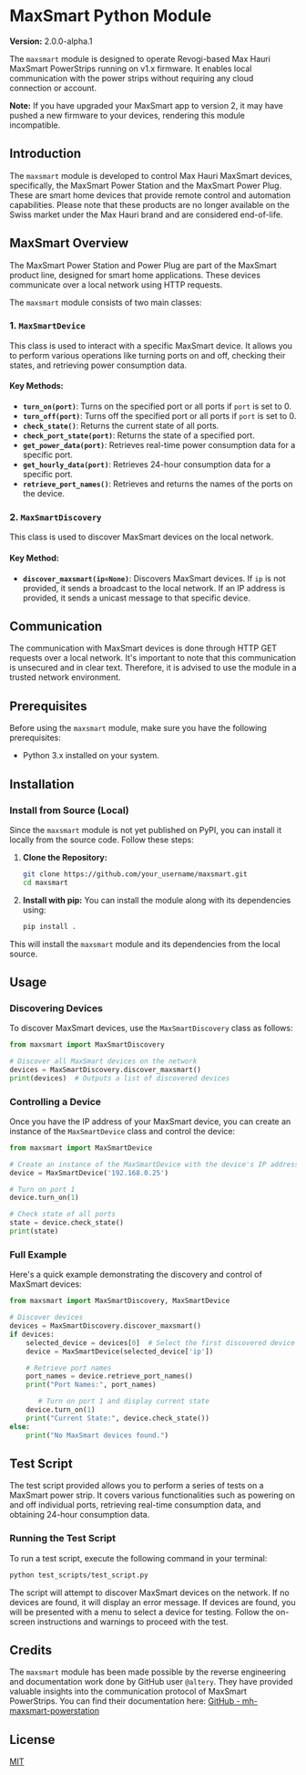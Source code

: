 # MaxSmart Python Module

**Version:** 2.0.0-alpha.1

The `maxsmart` module is designed to operate Revogi-based Max Hauri MaxSmart PowerStrips running on v1.x firmware. It enables local communication with the power strips without requiring any cloud connection or account.

**Note:** If you have upgraded your MaxSmart app to version 2, it may have pushed a new firmware to your devices, rendering this module incompatible.

## Introduction

The `maxsmart` module is developed to control Max Hauri MaxSmart devices, specifically, the MaxSmart Power Station and the MaxSmart Power Plug. These are smart home devices that provide remote control and automation capabilities. Please note that these products are no longer available on the Swiss market under the Max Hauri brand and are considered end-of-life.

## MaxSmart Overview

The MaxSmart Power Station and Power Plug are part of the MaxSmart product line, designed for smart home applications. These devices communicate over a local network using HTTP requests.

The `maxsmart` module consists of two main classes:

### 1. `MaxSmartDevice`

This class is used to interact with a specific MaxSmart device. It allows you to perform various operations like turning ports on and off, checking their states, and retrieving power consumption data.

#### Key Methods:

- **`turn_on(port)`**: Turns on the specified port or all ports if `port` is set to 0.
- **`turn_off(port)`**: Turns off the specified port or all ports if `port` is set to 0.
- **`check_state()`**: Returns the current state of all ports.
- **`check_port_state(port)`**: Returns the state of a specified port.
- **`get_power_data(port)`**: Retrieves real-time power consumption data for a specific port.
- **`get_hourly_data(port)`**: Retrieves 24-hour consumption data for a specific port.
- **`retrieve_port_names()`**: Retrieves and returns the names of the ports on the device.

### 2. `MaxSmartDiscovery`

This class is used to discover MaxSmart devices on the local network.

#### Key Method:

- **`discover_maxsmart(ip=None)`**: Discovers MaxSmart devices. If `ip` is not provided, it sends a broadcast to the local network. If an IP address is provided, it sends a unicast message to that specific device.

## Communication

The communication with MaxSmart devices is done through HTTP GET requests over a local network. It's important to note that this communication is unsecured and in clear text. Therefore, it is advised to use the module in a trusted network environment.

## Prerequisites

Before using the `maxsmart` module, make sure you have the following prerequisites:

- Python 3.x installed on your system.

## Installation

### Install from Source (Local)

Since the `maxsmart` module is not yet published on PyPI, you can install it locally from the source code. Follow these steps:

1. **Clone the Repository:**

   ```bash
   git clone https://github.com/your_username/maxsmart.git
   cd maxsmart
   ```

2. **Install with pip:**
   You can install the module along with its dependencies using:
   ```bash
   pip install .
   ```

This will install the `maxsmart` module and its dependencies from the local source.

## Usage

### Discovering Devices

To discover MaxSmart devices, use the `MaxSmartDiscovery` class as follows:

```python
from maxsmart import MaxSmartDiscovery

# Discover all MaxSmart devices on the network
devices = MaxSmartDiscovery.discover_maxsmart()
print(devices)  # Outputs a list of discovered devices
```

### Controlling a Device

Once you have the IP address of your MaxSmart device, you can create an instance of the `MaxSmartDevice` class and control the device:

```python
from maxsmart import MaxSmartDevice

# Create an instance of the MaxSmartDevice with the device's IP address
device = MaxSmartDevice('192.168.0.25')

# Turn on port 1
device.turn_on(1)

# Check state of all ports
state = device.check_state()
print(state)
```

### Full Example

Here's a quick example demonstrating the discovery and control of MaxSmart devices:

```python
from maxsmart import MaxSmartDiscovery, MaxSmartDevice

# Discover devices
devices = MaxSmartDiscovery.discover_maxsmart()
if devices:
    selected_device = devices[0]  # Select the first discovered device
    device = MaxSmartDevice(selected_device['ip'])

    # Retrieve port names
    port_names = device.retrieve_port_names()
    print("Port Names:", port_names)

       # Turn on port 1 and display current state
    device.turn_on(1)
    print("Current State:", device.check_state())
else:
    print("No MaxSmart devices found.")
```

## Test Script

The test script provided allows you to perform a series of tests on a MaxSmart power strip. It covers various functionalities such as powering on and off individual ports, retrieving real-time consumption data, and obtaining 24-hour consumption data.

### Running the Test Script

To run a test script, execute the following command in your terminal:

```bash
python test_scripts/test_script.py
```

The script will attempt to discover MaxSmart devices on the network. If no devices are found, it will display an error message. If devices are found, you will be presented with a menu to select a device for testing. Follow the on-screen instructions and warnings to proceed with the test.

## Credits

The `maxsmart` module has been made possible by the reverse engineering and documentation work done by GitHub user `@altery`. They have provided valuable insights into the communication protocol of MaxSmart PowerStrips. You can find their documentation here: [GitHub - mh-maxsmart-powerstation](https://github.com/altery/mh-maxsmart-powerstation)

## License

[MIT](LICENSE)
